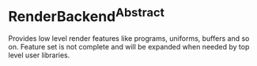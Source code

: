 # RenderBackend<sup>Abstract</sup>

Provides low level render features like programs, uniforms, buffers and so on. Feature set is not complete and will
be expanded when needed by top level user libraries.
